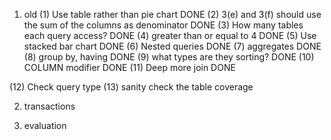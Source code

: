 1. old
(1) Use table rather than pie chart DONE
(2) 3(e) and 3(f) should use the sum of the columns as denominator DONE
(3) How many tables each query access? DONE
(4) greater than or equal to 4 DONE
(5) Use stacked bar chart DONE
(6) Nested queries DONE
(7) aggregates DONE
(8) group by, having DONE
(9) what types are they sorting? DONE
(10) COLUMN modifier DONE
(11) Deep more join DONE

(12) Check query type
(13) sanity check the table coverage 

2. transactions

3. evaluation